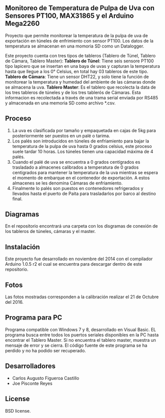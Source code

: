 ## Monitoreo de Temperatura de Pulpa de Uva con Sensores PT100, MAX31865 y el Arduino Mega2260

Proyecto que permite monitorear la temperatura de la pulpa de uva de exportación en túneles de enfrimiento con sensor PT100.
Los datos de la temperatura se almacenan en una momoria SD como un Datalogger.

Este proyecto cuenta con tres tipos de tableros (Tablero de Túnel, Tablero de Cámara, Tablero Master):
**Tablero de Túnel**: Tiene seis sensore PT100 tipo lapicero que se insertan en una baya de uvas y capturan la temperatura hasta que llegue a los 0° Celsius, en total hay 03 tableros de este tipo.
**Tablero de Cámara**: Tiene un sensor DHT22, y solo tiene la función de monitorear la temperatura y humedad del ambiente de las cámaras donde se almacena la uva.
**Tablero Master**: Es el tablero que recolecta la data de los tres tableros de túneles y de los tres tablerós de Cámaras. Esta informacion es recolectada a través de una trama serial enviada por RS485 y almacenada en una memoria SD como archivo *.csv.

## Proceso

1. La uva es clasificada por tamaño y empaquetada en cajas de 5kg para posteriormente ser puestos en un palé o tarima.
2. Los palés son introducidos en túneles de enfriamiento para bajar la temperatura de la pulpa de uva hasta 0 grados celsius, este proceso suele tardar 10 horas. Los túneles tienen una capacidad máxima de 4 palés.
3. Cuando el palé de uva se encuentra a 0 grados centígrados es trasladado a almacenes calibrados a temperatura de 0 grados centigrados para mantener la temperatura de la uva mientras se espera el momento de embarque en el contenedor de exportación. A estos almacenes se les denomina Cámaras de enfriamiento.
4. Finalmente lo palés son puestos en contenedores refrigerados y llevados hasta el puerto de Paita para trasladarlos por barco al destino final.

## Diagramas 

En el repositorio encontrará una carpeta con los disgramas de conexión de los tableros de túneles, cámaras y el master.

## Instalación

Este proyecto fue desarrollado en noviembre del 2014 con el compilador Arduino 1.0.5 r2 el cual se encuentra para descargar dentro de este repositorio.

## Fotos

Las fotos mostradas corresponden a la calibración realizar el 21 de Octubre del 2016.

## Programa para PC

Programa compatible con Windows 7 y 8, desarrollado en Visual Basic.
EL programa busca entre todos los puertos seriales disponibles en la PC hasta encontrar el Tablero Master.
Si no encuentra el tablero master, muestra un mensaje de error y se cierra.
El código fuente de este programa se ha perdido y no ha podido ser recuperado.

## Desarrolladores

- Carlos Augusto Figueroa Castillo
- Joe Pisconte Reyes

## License

BSD license.
